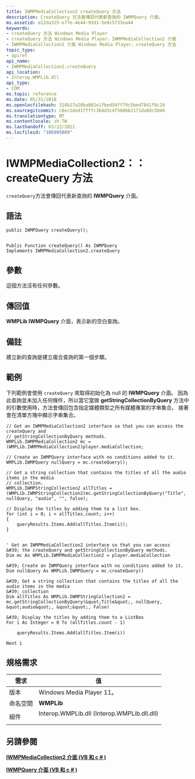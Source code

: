 ```yaml
---
title: IWMPMediaCollection2 createQuery 方法
description: CreateQuery 方法會傳回代表新查詢的 IWMPQuery 介面。
ms.assetid: a12da325-e77e-4e44-93d1-5e9c5733ea44
keywords:
- createQuery 方法 Windows Media Player
- createQuery 方法 Windows Media Player，IWMPMediaCollection2 介面
- IWMPMediaCollection2 介面 Windows Media Player，createQuery 方法
topic_type:
- apiref
api_name:
- IWMPMediaCollection2.createQuery
api_location:
- Interop.WMPLib.dll
api_type:
- COM
ms.topic: reference
ms.date: 05/31/2018
ms.openlocfilehash: 318b27a20ba801e1fbed58ff79c5bed7841f8c29
ms.sourcegitcommit: c8ec1ded1ffffc364d3c4f560bb2171da0dc5040
ms.translationtype: MT
ms.contentlocale: zh-TW
ms.lasthandoff: 03/22/2021
ms.locfileid: "106995089"
---
```

# <a name="iwmpmediacollection2createquery-method"></a>IWMPMediaCollection2：： createQuery 方法

`createQuery`方法會傳回代表新查詢的 **IWMPQuery** 介面。

## <a name="syntax"></a>語法


```CSharp
public IWMPQuery createQuery();
```


```VB

Public Function createQuery() As IWMPQuery
Implements IWMPMediaCollection2.createQuery
```





## <a name="parameters"></a>參數

這個方法沒有任何參數。

## <a name="return-value"></a>傳回值

**WMPLib IWMPQuery** 介面，表示新的空白查詢。

## <a name="remarks"></a>備註

建立新的查詢是建立複合查詢的第一個步驟。

## <a name="examples"></a>範例

下列範例會使用 `createQuery` 來取得初始化為 null 的 **IWMPQuery** 介面。 因為此查詢並未加入任何條件，所以當它當做 **getStringCollectionByQuery** 方法中的引數使用時，方法會傳回包含指定媒體類型之所有媒體專案的字串集合。 接著會在清單方塊中顯示字串集合。


```CSharp
// Get an IWMPMediaCollection2 interface so that you can access the createQuery and
// getStringCollectionByQuery methods.
WMPLib.IWMPMediaCollection2 mc = (WMPLib.IWMPMediaCollection2)player.mediaCollection;

// Create an IWMPQuery interface with no conditions added to it.
WMPLib.IWMPQuery nullQuery = mc.createQuery();

// Get a string collection that contains the titles of all the audio items in the media
// collection.
WMPLib.IWMPStringCollection2 allTitles = (WMPLib.IWMPStringCollection2)mc.getStringCollectionByQuery("Title", nullQuery, "audio", "", false);

// Display the titles by adding them to a list box.
for (int i = 0; i < allTitles.count; i++)
{
    queryResults.Items.Add(allTitles.Item(i));
}
```


```VB

' Get an IWMPMediaCollection2 interface so that you can access
&#39; the createQuery and getStringCollectionByQuery methods.
Dim mc As WMPLib.IWMPMediaCollection2 = player.mediaCollection

&#39; Create an IWMPQuery interface with no conditions added to it.
Dim nullQuery As WMPLib.IWMPQuery = mc.createQuery()

&#39; Get a string collection that contains the titles of all the audio items in the media
&#39; collection
Dim allTitles As WMPLib.IWMPStringCollection2 = mc.getStringCollectionByQuery(&quot;Title&quot;, nullQuery, &quot;audio&quot;, &quot;&quot;, False)

&#39; Display the titles by adding them to a ListBox
For i As Integer = 0 To (allTitles.count - 1)

    queryResults.Items.Add(allTitles.Item(i))

Next i
```





## <a name="requirements"></a>規格需求



| 需求 | 值 |
|----------------------|------------------------------------------------------------------------------------------------------------------------|
| 版本<br/>   | Windows Media Player 11。<br/>                                                                                    |
| 命名空間<br/> | **WMPLib**<br/>                                                                                                  |
| 組件<br/>  | <dl> <dt>Interop.WMPLib.dll (Interop.WMPLib.dll.dll) </dt> </dl> |



## <a name="see-also"></a>另請參閱

<dl> <dt>

[**IWMPMediaCollection2 介面 (VB 和 c # )**](iwmpmediacollection2--vb-and-c.md)
</dt> <dt>

[**IWMPQuery 介面 (VB 和 c # )**](iwmpquery--vb-and-c.md)
</dt> </dl>

 

 





